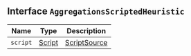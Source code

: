 ## Interface `AggregationsScriptedHeuristic`

| Name | Type | Description |
| - | - | - |
| `script` | [Script](./Script.md) | [ScriptSource](./ScriptSource.md) | &nbsp; |
